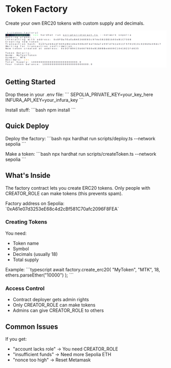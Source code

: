 # Token Factory

Create your own ERC20 tokens with custom supply and decimals.

![Token Factory cli](./token_factory.png)

## Getting Started

Drop these in your .env file:
\`\`\`
SEPOLIA_PRIVATE_KEY=your_key_here
INFURA_API_KEY=your_infura_key
\`\`\`

Install stuff:
\`\`\`bash
npm install
\`\`\`

## Quick Deploy

Deploy the factory:
\`\`\`bash
npx hardhat run scripts/deploy.ts --network sepolia
\`\`\`

Make a token:
\`\`\`bash
npx hardhat run scripts/createToken.ts --network sepolia
\`\`\`

## What's Inside

The factory contract lets you create ERC20 tokens. Only people with CREATOR_ROLE can make tokens (this prevents spam).

Factory address on Sepolia: \`0xA61e07d3253eE68c4d2cBf581C70afc2096F8FEA\`

### Creating Tokens

You need:
- Token name 
- Symbol
- Decimals (usually 18)
- Total supply

Example:
\`\`\`typescript
await factory.create_erc20(
  "MyToken",
  "MTK",
  18,
  ethers.parseEther("10000")
);
\`\`\`

### Access Control

- Contract deployer gets admin rights
- Only CREATOR_ROLE can make tokens
- Admins can give CREATOR_ROLE to others

## Common Issues

If you get:
- "account lacks role" → You need CREATOR_ROLE
- "insufficient funds" → Need more Sepolia ETH
- "nonce too high" → Reset Metamask



